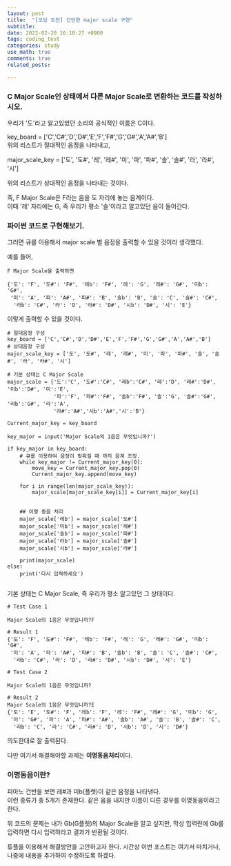 ```yaml
---
layout: post
title:  "[코딩 도전] 간단한 major scale 구현"
subtitle:   
date: 2022-02-20 16:10:27 +0900
tags: coding_test
categories: study
use_math: true
comments: true
related_posts:

---
```


### C Major Scale인 상태에서 다른 Major Scale로 변환하는 코드를 작성하시오.<br/>

우리가 '도'라고 알고있었던 소리의 공식적인 이름은 C이다.<br/>

key_board = ['C','C#','D','D#','E','F','F#','G','G#','A','A#','B']<br/>
위의 리스트가 절대적인 음정을 나타내고,<br/>

major_scale_key = ['도', '도#', '레', '레#', '미', '파', '파#', '솔', '솔#', '라', '라#', '시']<br/>

위의 리스트가 상대적인 음정을 나타내는 것이다.<br/>

즉, F Major Scale은 F라는 음을 도 자리에 놓는 음계이다.<br/>
이때 '레' 자리에는 G, 즉 우리가 평소 '솔'이라고 알고있던 음이 들어간다.<br/>


### 파이썬 코드로 구현해보기.<br/>

그러면 큐를 이용해서 major scale 별 음정을 출력할 수 있을 것이라 생각했다.

예를 들어,
```
F Major Scale을 출력하면

{'도': 'F', '도#': 'F#', '레b': 'F#', '레': 'G', '레#': 'G#', '미b': 'G#',
 '미': 'A', '파': 'A#', '파#': 'B', '솔b': 'B', '솔': 'C', '솔#': 'C#',
  '라b': 'C#', '라': 'D', '라#': 'D#', '시b': 'D#', '시': 'E'}
```
이렇게 출력할 수 있을 것이다.<br/>

```
# 절대음정 구성
key_board = ['C','C#','D','D#','E','F','F#','G','G#','A','A#','B']
# 상대음정 구성
major_scale_key = ['도', '도#', '레', '레#', '미', '파', '파#', '솔', '솔#', '라', '라#', '시']

# 기본 상태는 C Major Scale
major_scale = {'도':'C', '도#':'C#', '레b':'C#', '레':'D', '레#':'D#', '미b':'D#', '미':'E',
               '파':'F', '파#':'F#', '솔b':'F#', '솔':'G', '솔#':'G#', '라b':'G#', '라':'A',
               '라#':'A#','시b':'A#','시':'B'}

Current_major_key = key_board

key_major = input('Major Scale의 1음은 무엇입니까?')

if key_major in key_board:
    # 큐를 이용하여 음정이 맞춰질 때 까지 음계 조정.
    while key_major != Current_major_key[0]:
        move_key = Current_major_key.pop(0)
        Current_major_key.append(move_key)
    
    for i in range(len(major_scale_key)):
        major_scale[major_scale_key[i]] = Current_major_key[i]
    
    
    ## 이명 동음 처리
    major_scale['레b'] = major_scale['도#']
    major_scale['미b'] = major_scale['레#']
    major_scale['솔b'] = major_scale['파#']
    major_scale['라b'] = major_scale['솔#']
    major_scale['시b'] = major_scale['라#']
    
    print(major_scale)
else:
    print('다시 입력하세요')
    
```
기본 상태는 C Major Scale, 즉 우리가 평소 알고있던 그 상태이다.<br/>

```
# Test Case 1

Major Scale의 1음은 무엇입니까?F

# Result 1
{'도': 'F', '도#': 'F#', '레b': 'F#', '레': 'G', '레#': 'G#', '미b': 'G#',
 '미': 'A', '파': 'A#', '파#': 'B', '솔b': 'B', '솔': 'C', '솔#': 'C#',
  '라b': 'C#', '라': 'D', '라#': 'D#', '시b': 'D#', '시': 'E'}

# Test Case 2

Major Scale의 1음은 무엇입니까?

# Result 2
Major Scale의 1음은 무엇입니까?E
{'도': 'E', '도#': 'F', '레b': 'F', '레': 'F#', '레#': 'G', '미b': 'G',
 '미': 'G#', '파': 'A', '파#': 'A#', '솔b': 'A#', '솔': 'B', '솔#': 'C',
  '라b': 'C', '라': 'C#', '라#': 'D', '시b': 'D', '시': 'D#'}
```
의도한대로 잘 출력된다.<br/>

다만 여기서 해결해야할 과제는 **이명동음처리**이다.

### 이명동음이란?<br/>

피아노 건반을 보면 레#과 미b(플렛)이 같은 음정을 나타낸다.<br/>
이런 종류가 총 5개가 존재한다. 같은 음을 내지만 이름이 다른 경우를 이명동음이라고 한다.<br/>

위 코드의 문제는 내가 Gb(G플렛)의 Major Scale을 알고 싶지만, 막상 입력란에 Gb를 입력하면 다시 입력하라고 결과가 반환될 것이다.<br/>

튜플을 이용해서 해결방안을 고안하고자 한다. 시간상 이번 포스트는 여기서 마치거나, 나중에 내용을 추가하여 수정하도록 하겠다.
